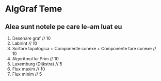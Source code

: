 # AlgGraf Teme
## Alea sunt notele pe care le-am luat eu
1. Desenare graf // 10
2. Labirint // 10
3. Sortare topologica + Componente conexe + Componente tare conexe // 10
4. Algoritmul lui Prim // 10
5. Luxemburg (Dijkstra) // 5
6. Flux maxim // 10
7. Flux minim // 5
